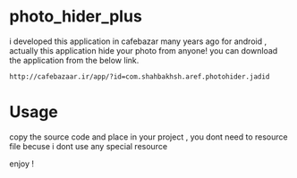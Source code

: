 # photo_hider_plus
i developed this application in cafebazar many years ago for android , actually this application hide your photo from anyone!
you can download the application from the below link.

```
http://cafebazaar.ir/app/?id=com.shahbakhsh.aref.photohider.jadid
```
# Usage  
copy the source code and place  in your project , you dont need to resource file  becuse i dont use any special resource 

enjoy !
